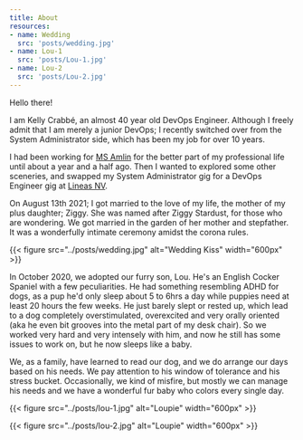 ```yaml
---
title: About
resources:
- name: Wedding
  src: 'posts/wedding.jpg'
- name: Lou-1
  src: 'posts/Lou-1.jpg'
- name: Lou-2
  src: 'posts/Lou-2.jpg'
---
```

Hello there!

I am Kelly Crabbé, an almost 40 year old DevOps Engineer. Although I freely admit that I am merely a junior DevOps; I recently switched over from the System Administrator side, which has been my job for over 10 years. 

I had been working for [MS Amlin](https://msamlin.com) for the better part of my professional life until about a year and a half ago. Then I wanted to explored some other sceneries, and swapped my System Administrator gig for a DevOps Engineer gig at [Lineas NV](https://lineas.net). 

On August 13th 2021; I got married to the love of my life, the mother of my plus daughter; Ziggy. She was named after Ziggy Stardust, for those who are wondering. We got married in the garden of her mother and stepfather. It was a wonderfully intimate ceremony amidst the corona rules.

{{< figure src="../posts/wedding.jpg" alt="Wedding Kiss" width="600px" >}}

In October 2020, we adopted our furry son, Lou. He's an English Cocker Spaniel with a few peculiarities. He had something resembling ADHD for dogs, as a pup he'd only sleep about 5 to 6hrs a day while puppies need at least 20 hours the few weeks. He just barely slept or rested up, which lead to a dog completely overstimulated, overexcited and very orally oriented (aka he even bit grooves into the metal part of my desk chair). So we worked very hard and very intensely with him, and now he still has some issues to work on, but he now sleeps like a baby. 

We, as a family, have learned to read our dog, and we do arrange our days based on his needs. We pay attention to his window of tolerance and his stress bucket. Occasionally, we kind of misfire, but mostly we can manage his needs and we have a wonderful fur baby who colors every single day. 

{{< figure src="../posts/lou-1.jpg" alt="Loupie" width="600px" >}}

{{< figure src="../posts/lou-2.jpg" alt="Loupie" width="600px" >}}